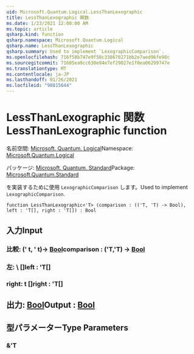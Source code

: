 ```yaml
---
uid: Microsoft.Quantum.Logical.LessThanLexographic
title: LessThanLexographic 関数
ms.date: 1/23/2021 12:00:00 AM
ms.topic: article
qsharp.kind: function
qsharp.namespace: Microsoft.Quantum.Logical
qsharp.name: LessThanLexographic
qsharp.summary: Used to implement `LexographicComparison`.
ms.openlocfilehash: 716f58b747e9f58c338670271bb2e7aed96fe98c
ms.sourcegitcommit: 71605ea9cc630e84e7ef29027e1f0ea06299747e
ms.translationtype: MT
ms.contentlocale: ja-JP
ms.lasthandoff: 01/26/2021
ms.locfileid: "98815644"
---
```

# <a name="lessthanlexographic-function"></a><span data-ttu-id="02f0f-102">LessThanLexographic 関数</span><span class="sxs-lookup"><span data-stu-id="02f0f-102">LessThanLexographic function</span></span>

<span data-ttu-id="02f0f-103">名前空間: [Microsoft. Quantum. Logical](xref:Microsoft.Quantum.Logical)</span><span class="sxs-lookup"><span data-stu-id="02f0f-103">Namespace: [Microsoft.Quantum.Logical](xref:Microsoft.Quantum.Logical)</span></span>

<span data-ttu-id="02f0f-104">パッケージ: [Microsoft. Quantum. Standard](https://nuget.org/packages/Microsoft.Quantum.Standard)</span><span class="sxs-lookup"><span data-stu-id="02f0f-104">Package: [Microsoft.Quantum.Standard](https://nuget.org/packages/Microsoft.Quantum.Standard)</span></span>


<span data-ttu-id="02f0f-105">を実装するために使用 `LexographicComparison` します。</span><span class="sxs-lookup"><span data-stu-id="02f0f-105">Used to implement `LexographicComparison`.</span></span>

```qsharp
function LessThanLexographic<'T> (comparison : (('T, 'T) -> Bool), left : 'T[], right : 'T[]) : Bool
```


## <a name="input"></a><span data-ttu-id="02f0f-106">入力</span><span class="sxs-lookup"><span data-stu-id="02f0f-106">Input</span></span>

### <a name="comparison--tt---bool"></a><span data-ttu-id="02f0f-107">比較: (' t, ' t)-> [Bool](xref:microsoft.quantum.lang-ref.bool)</span><span class="sxs-lookup"><span data-stu-id="02f0f-107">comparison : ('T,'T) -> [Bool](xref:microsoft.quantum.lang-ref.bool)</span></span>




### <a name="left--t"></a><span data-ttu-id="02f0f-108">左: \ []</span><span class="sxs-lookup"><span data-stu-id="02f0f-108">left : 'T[]</span></span>




### <a name="right--t"></a><span data-ttu-id="02f0f-109">right: t []</span><span class="sxs-lookup"><span data-stu-id="02f0f-109">right : 'T[]</span></span>





## <a name="output--bool"></a><span data-ttu-id="02f0f-110">出力: [Bool](xref:microsoft.quantum.lang-ref.bool)</span><span class="sxs-lookup"><span data-stu-id="02f0f-110">Output : [Bool](xref:microsoft.quantum.lang-ref.bool)</span></span>



## <a name="type-parameters"></a><span data-ttu-id="02f0f-111">型パラメーター</span><span class="sxs-lookup"><span data-stu-id="02f0f-111">Type Parameters</span></span>

### <a name="t"></a><span data-ttu-id="02f0f-112">&</span><span class="sxs-lookup"><span data-stu-id="02f0f-112">'T</span></span>

